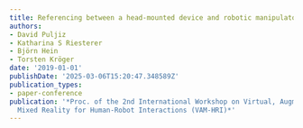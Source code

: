 ```yaml
---
title: Referencing between a head-mounted device and robotic manipulators
authors:
- David Puljiz
- Katharina S Riesterer
- Björn Hein
- Torsten Kröger
date: '2019-01-01'
publishDate: '2025-03-06T15:20:47.348589Z'
publication_types:
- paper-conference
publication: '*Proc. of the 2nd International Workshop on Virtual, Augmented, and
  Mixed Reality for Human-Robot Interactions (VAM-HRI)*'
---
```


